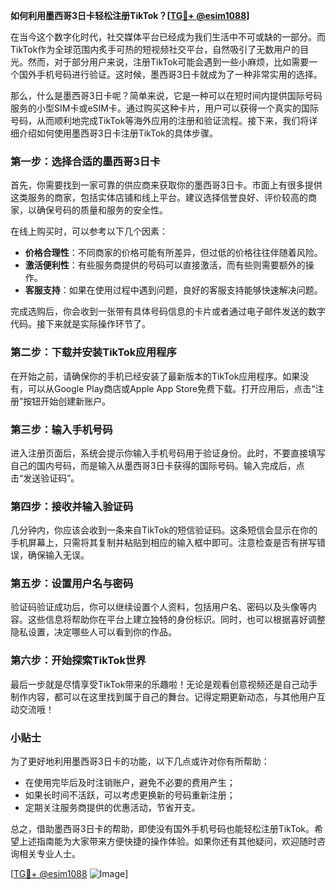 **如何利用墨西哥3日卡轻松注册TikTok？[[TG💪+ @esim1088](https://t.me/s/esim1088)]**

在当今这个数字化时代，社交媒体平台已经成为我们生活中不可或缺的一部分。而TikTok作为全球范围内炙手可热的短视频社交平台，自然吸引了无数用户的目光。然而，对于部分用户来说，注册TikTok可能会遇到一些小麻烦，比如需要一个国外手机号码进行验证。这时候，墨西哥3日卡就成为了一种非常实用的选择。

那么，什么是墨西哥3日卡呢？简单来说，它是一种可以在短时间内提供国际号码服务的小型SIM卡或eSIM卡。通过购买这种卡片，用户可以获得一个真实的国际号码，从而顺利地完成TikTok等海外应用的注册和验证流程。接下来，我们将详细介绍如何使用墨西哥3日卡注册TikTok的具体步骤。

### 第一步：选择合适的墨西哥3日卡

首先，你需要找到一家可靠的供应商来获取你的墨西哥3日卡。市面上有很多提供这类服务的商家，包括实体店铺和线上平台。建议选择信誉良好、评价较高的商家，以确保号码的质量和服务的安全性。

在线上购买时，可以参考以下几个因素：
- **价格合理性**：不同商家的价格可能有所差异，但过低的价格往往伴随着风险。
- **激活便利性**：有些服务商提供的号码可以直接激活，而有些则需要额外的操作。
- **客服支持**：如果在使用过程中遇到问题，良好的客服支持能够快速解决问题。

完成选购后，你会收到一张带有具体号码信息的卡片或者通过电子邮件发送的数字代码。接下来就是实际操作环节了。

### 第二步：下载并安装TikTok应用程序

在开始之前，请确保你的手机已经安装了最新版本的TikTok应用程序。如果没有，可以从Google Play商店或Apple App Store免费下载。打开应用后，点击“注册”按钮开始创建新账户。

### 第三步：输入手机号码

进入注册页面后，系统会提示你输入手机号码用于验证身份。此时，不要直接填写自己的国内号码，而是输入从墨西哥3日卡获得的国际号码。输入完成后，点击“发送验证码”。

### 第四步：接收并输入验证码

几分钟内，你应该会收到一条来自TikTok的短信验证码。这条短信会显示在你的手机屏幕上，只需将其复制并粘贴到相应的输入框中即可。注意检查是否有拼写错误，确保输入无误。

### 第五步：设置用户名与密码

验证码验证成功后，你可以继续设置个人资料，包括用户名、密码以及头像等内容。这些信息将帮助你在平台上建立独特的身份标识。同时，也可以根据喜好调整隐私设置，决定哪些人可以看到你的作品。

### 第六步：开始探索TikTok世界

最后一步就是尽情享受TikTok带来的乐趣啦！无论是观看创意视频还是自己动手制作内容，都可以在这里找到属于自己的舞台。记得定期更新动态，与其他用户互动交流哦！

### 小贴士

为了更好地利用墨西哥3日卡的功能，以下几点或许对你有所帮助：
- 在使用完毕后及时注销账户，避免不必要的费用产生；
- 如果长时间不活跃，可以考虑更换新的号码重新注册；
- 定期关注服务商提供的优惠活动，节省开支。

总之，借助墨西哥3日卡的帮助，即使没有国外手机号码也能轻松注册TikTok。希望上述指南能为大家带来方便快捷的操作体验。如果你还有其他疑问，欢迎随时咨询相关专业人士。

[[TG💪+ @esim1088](https://t.me/s/esim1088) ![Image](https://i.postimg.cc/4NQfJmqS/Snipaste-2025-05-13-00-14-12.png)]